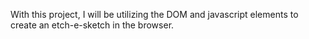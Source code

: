 With this project, I will be utilizing the DOM and javascript elements to create an etch-e-sketch in the browser.